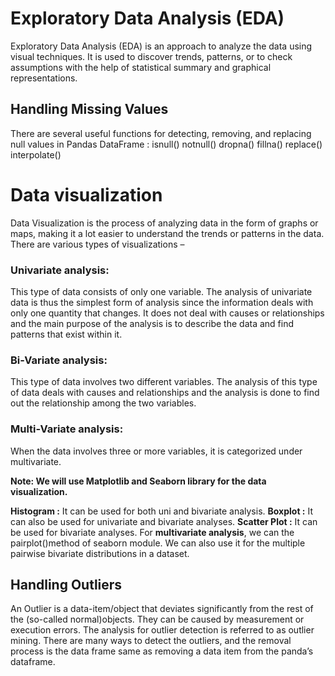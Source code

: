 # Exploratory Data Analysis (EDA)

Exploratory Data Analysis (EDA) is an approach to analyze the data using visual techniques. It is used to discover trends, patterns, or to check assumptions with the help of statistical summary and graphical representations. 

## Handling Missing Values
There are several useful functions for detecting, removing, and replacing null values in Pandas DataFrame :
isnull()
notnull()
dropna()
fillna()
replace()
interpolate()
# Data visualization
Data Visualization is the process of analyzing data in the form of graphs or maps, making it a lot easier to understand the trends or patterns in the data. There are various types of visualizations – 

### Univariate analysis: 
This type of data consists of only one variable. The analysis of univariate data is thus the simplest form of analysis since the information deals with only one quantity that changes. It does not deal with causes or relationships and the main purpose of the analysis is to describe the data and find patterns that exist within it.
### Bi-Variate analysis: 
This type of data involves two different variables. The analysis of this type of data deals with causes and relationships and the analysis is done to find out the relationship among the two variables.
### Multi-Variate analysis: 
When the data involves three or more variables, it is categorized under multivariate.

**Note: We will use Matplotlib and Seaborn library for the data visualization.**

**Histogram :** It can be used for both uni and bivariate analysis. 
**Boxplot :** It can also be used for univariate and bivariate analyses.
**Scatter Plot :** It can be used for bivariate analyses.
For **multivariate analysis**, we can the pairplot()method of seaborn module. We can also use it for the multiple pairwise bivariate distributions in a dataset.

## Handling Outliers
An Outlier is a data-item/object that deviates significantly from the rest of the (so-called normal)objects. They can be caused by measurement or execution errors. The analysis for outlier detection is referred to as outlier mining. There are many ways to detect the outliers, and the removal process is the data frame same as removing a data item from the panda’s dataframe.
